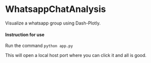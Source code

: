 # WhatsappChatAnalysis
Visualize a whatsapp group using Dash-Plotly.


#### Instruction for use
Run the command
`python app.py`

This will open a local host port where you can click it and all is good. 
